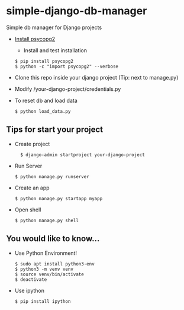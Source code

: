 # simple-django-db-manager
Simple db manager for Django projects

* [Install psycopg2](https://www.psycopg.org/)
    * Install and test installation
    ```shell
    $ pip install psycopg2
    $ python -c "import psycopg2" --verbose
    ```

* Clone this repo inside your django project
    (Tip: next to manage.py)

* Modify /your-django-project/credentials.py

* To reset db and load data
    ```shell
    $ python load_data.py
    ```

## Tips for start your project

* Create project
  ```shell
    $ django-admin startproject your-django-project
    ```
* Run Server
    ```shell
    $ python manage.py runserver
    ```
* Create an app
    ```shell
    $ python manage.py startapp myapp
    ```
* Open shell
    ```shell
    $ python manage.py shell
    ```
    
 ## You would like to know...
 * Use Python Environment!
    ```shell
    $ sudo apt install python3-env
    $ python3 -m venv venv
    $ source venv/bin/activate
    $ deactivate
    ```

* Use ipython 
    ```shell
    $ pip install ipython
    ```
